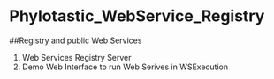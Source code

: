 # Phylotastic_WebService_Registry
##Registry and public Web Services 
1. Web Services Registry Server
2. Demo Web Interface to run Web Serives in WSExecution
